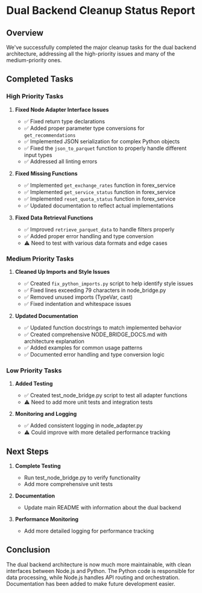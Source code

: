 # Dual Backend Cleanup Status Report

## Overview

We've successfully completed the major cleanup tasks for the dual backend architecture, addressing all the high-priority issues and many of the medium-priority ones.

## Completed Tasks

### High Priority Tasks

1. **Fixed Node Adapter Interface Issues**

   - ✅ Fixed return type declarations
   - ✅ Added proper parameter type conversions for `get_recommendations`
   - ✅ Implemented JSON serialization for complex Python objects
   - ✅ Fixed the `json_to_parquet` function to properly handle different input types
   - ✅ Addressed all linting errors

2. **Fixed Missing Functions**

   - ✅ Implemented `get_exchange_rates` function in forex_service
   - ✅ Implemented `get_service_status` function in forex_service
   - ✅ Implemented `reset_quota_status` function in forex_service
   - ✅ Updated documentation to reflect actual implementations

3. **Fixed Data Retrieval Functions**
   - ✅ Improved `retrieve_parquet_data` to handle filters properly
   - ✅ Added proper error handling and type conversion
   - ⚠️ Need to test with various data formats and edge cases

### Medium Priority Tasks

1. **Cleaned Up Imports and Style Issues**

   - ✅ Created `fix_python_imports.py` script to help identify style issues
   - ✅ Fixed lines exceeding 79 characters in node_bridge.py
   - ✅ Removed unused imports (TypeVar, cast)
   - ✅ Fixed indentation and whitespace issues

2. **Updated Documentation**
   - ✅ Updated function docstrings to match implemented behavior
   - ✅ Created comprehensive NODE_BRIDGE_DOCS.md with architecture explanation
   - ✅ Added examples for common usage patterns
   - ✅ Documented error handling and type conversion logic

### Low Priority Tasks

1. **Added Testing**

   - ✅ Created test_node_bridge.py script to test all adapter functions
   - ⚠️ Need to add more unit tests and integration tests

2. **Monitoring and Logging**
   - ✅ Added consistent logging in node_adapter.py
   - ⚠️ Could improve with more detailed performance tracking

## Next Steps

1. **Complete Testing**

   - Run test_node_bridge.py to verify functionality
   - Add more comprehensive unit tests

2. **Documentation**

   - Update main README with information about the dual backend

3. **Performance Monitoring**
   - Add more detailed logging for performance tracking

## Conclusion

The dual backend architecture is now much more maintainable, with clean interfaces between Node.js and Python. The Python code is responsible for data processing, while Node.js handles API routing and orchestration. Documentation has been added to make future development easier.
